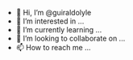 - 👋 Hi, I’m @guiraldolyle
- 👀 I’m interested in ...
- 🌱 I’m currently learning ...
- 💞️ I’m looking to collaborate on ...
- 📫 How to reach me ...

<!---
guiraldolyle/guiraldolyle is a ✨ special ✨ repository because its `README.md` (this file) appears on your GitHub profile.
You can click the Preview link to take a look at your changes.
--->

